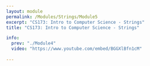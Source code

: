 ```yaml
---
layout: module
permalink: /Modules/Strings/Module5
excerpt: "CS173: Intro to Computer Science - Strings"
title: "CS173: Intro to Computer Science - Strings"

info:
  prev: "./Module4"
  video: "https://www.youtube.com/embed/BGGXlBfn1cM"
  
---
```

